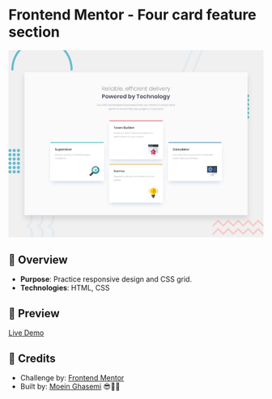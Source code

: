 # Frontend Mentor - Four card feature section

![Design preview for the Four card feature section coding challenge](./design/desktop-preview.jpg)

## 🎈 Overview

- **Purpose**: Practice responsive design and CSS grid.
- **Technologies**: HTML, CSS

## 👀 Preview

[Live Demo](https://moein-creator-ops.github.io/Four-card-feature-section/)

## 💖 Credits

- Challenge by: [Frontend Mentor](https://www.frontendmentor.io/)
- Built by: [Moein Ghasemi](https://github.com/moein-creator-ops) 😎🧑‍💻

